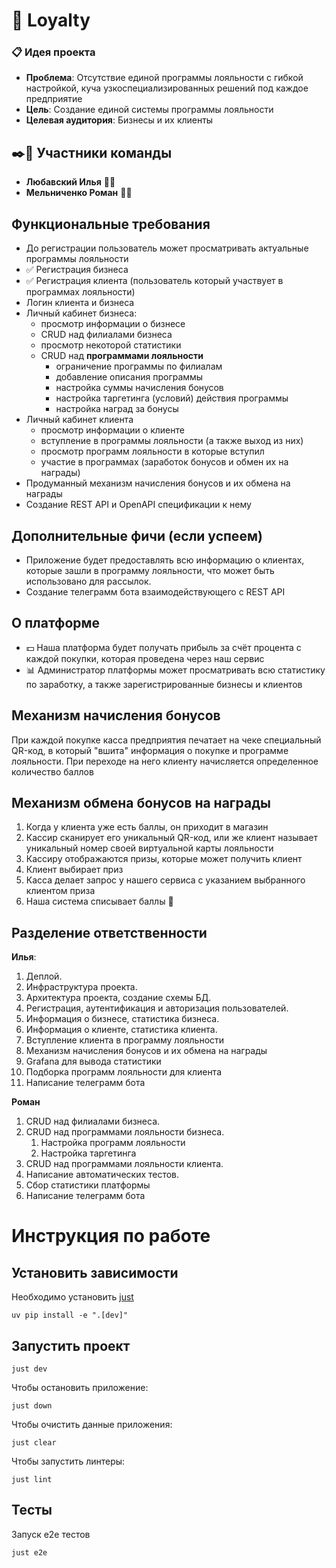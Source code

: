 # 💸 Loyalty

### 📋 Идея проекта
- **Проблема**: Отсутствие единой программы лояльности с гибкой настройкой, куча узкоспециализированных решений под каждое предприятие
- **Цель**: Создание единой системы программы лояльности
- **Целевая аудитория**: Бизнесы и их клиенты

## ✒️🙂 Участники команды
-   **Любавский Илья** 👨‍💻
-   **Мельниченко Роман** 👨‍💻

## Функциональные требования
- До регистрации пользователь может просматривать актуальные программы лояльности
- ✅ Регистрация бизнеса
- ✅ Регистрация клиента (пользователь который участвует в программах лояльности)
- Логин клиента и бизнеса
- Личный кабинет бизнеса:
    - просмотр информации о бизнесе
    - CRUD над филиалами бизнеса
    - просмотр некоторой статистики
    - CRUD над **программами лояльности**
        - ограничение программы по филиалам
        - добавление описания программы
        - настройка суммы начисления бонусов
        - настройка таргетинга (условий) действия программы
        - настройка наград за бонусы
- Личный кабинет клиента
    - просмотр информации о клиенте
    - вступление в программы лояльности (а также выход из них)
    - просмотр программ лояльности в которые вступил
    - участие в программах (заработок бонусов и обмен их на награды)
- Продуманный механизм начисления бонусов и их обмена на награды
- Создание REST API и OpenAPI спецификации к нему

## Дополнительные фичи (если успеем)
-  Приложение будет предоставлять всю информацию о клиентах, которые зашли в программу лояльности, что может быть использовано для рассылок.
- Создание телеграмм бота взаимодействующего с REST API

## О платформе
-   💵 Наша платформа будет получать прибыль за счёт процента с каждой покупки, которая проведена через наш сервис
-   📊 Администратор платформы может просматривать всю статистику по заработку, а также зарегистрированные бизнесы и клиентов

## Механизм начисления бонусов

При каждой покупке касса предприятия печатает на чеке специальный QR-код, в который "вшита" информация о покупке и программе лояльности. При переходе на него клиенту начисляется определенное количество баллов

## Механизм обмена бонусов на награды

1. Когда у клиента уже есть баллы, он приходит в магазин
2. Кассир сканирует его уникальный QR-код, или же клиент называет уникальный номер своей виртуальной карты лояльности
3. Кассиру отображаются призы, которые может получить клиент
4. Клиент выбирает приз
5. Касса делает запрос у нашего сервиса с указанием выбранного клиентом приза
6. Наша система списывает баллы 💱

## Разделение ответственности
**Илья**:
1. Деплой.
2. Инфраструктура проекта.
3. Архитектура проекта, создание схемы БД.
4. Регистрация, аутентификация и авторизация пользователей.
5. Информация о бизнесе, статистика бизнеса.
6. Информация о клиенте, статистика клиента.
7. Вступление клиента в программу лояльности
8. Механизм начисления бонусов и их обмена на награды
9. Grafana для вывода статистики
10. Подборка программ лояльности для клиента
11. Написание телеграмм бота

**Роман**
1. CRUD над филиалами бизнеса.
2. CRUD над программами лояльности бизнеса.
    1. Настройка программ лояльности
    2. Настройка таргетинга
3. CRUD над программами лояльности клиента.
4. Написание автоматических тестов.
5. Cбор cтатистики платформы
6. Написание телеграмм бота

# Инструкция по работе

## Установить зависимости

Необходимо установить [just](https://github.com/casey/just)

```
uv pip install -e ".[dev]"
```

## Запустить проект

```
just dev
```

Чтобы остановить приложение:

```
just down
```

Чтобы очистить данные приложения:

```
just clear
```

Чтобы запустить линтеры:

```
just lint
```

## Тесты

Запуск e2e тестов

```
just e2e
```
